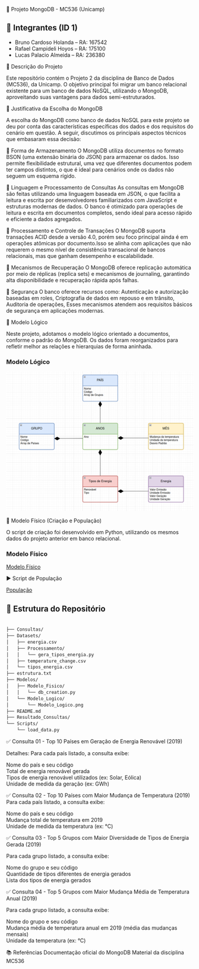 📁 Projeto MongoDB - MC536 (Unicamp)

## 👥 Integrantes (ID 1)

- Bruno Cardoso Holanda  – RA: 167542
- Rafael Campideli Hoyos – RA: 175100  
- Lucas Palacio Almeida  – RA: 236380


📌 Descrição do Projeto

Este repositório contém o Projeto 2 da disciplina de Banco de Dados (MC536), da Unicamp. O objetivo principal foi migrar um banco relacional existente para um banco de dados NoSQL, utilizando o MongoDB, aproveitando suas vantagens para dados semi-estruturados.

🧠 Justificativa da Escolha do MongoDB

A escolha do MongoDB como banco de dados NoSQL para este projeto se deu por conta das características específicas dos dados e dos requisitos do cenário em questão. A seguir, discutimos os principais aspectos técnicos que embasaram essa decisão:

🔹 Forma de Armazenamento
O MongoDB utiliza documentos no formato BSON (uma extensão binária do JSON) para armazenar os dados. Isso permite flexibilidade estrutural, uma vez que diferentes documentos podem ter campos distintos, o que é ideal para cenários onde os dados não seguem um esquema rígido.


🔹 Linguagem e Processamento de Consultas
    As consultas em MongoDB são feitas utilizando uma linguagem baseada em JSON, o que facilita a leitura e escrita por desenvolvedores familiarizados com JavaScript e estruturas modernas de dados. O banco é otimizado para operações de leitura e escrita em documentos completos, sendo ideal para acesso rápido e eficiente a dados agregados.


🔹 Processamento e Controle de Transações
    O MongoDB suporta transações ACID desde a versão 4.0, porém seu foco principal ainda é em operações atômicas por documento.Isso se alinha com aplicações que não requerem o mesmo nível de consistência transacional de bancos relacionais, mas que ganham desempenho e escalabilidade.
    

🔹 Mecanismos de Recuperação
    O MongoDB oferece replicação automática por meio de réplicas (replica sets) e mecanismos de journaling, garantindo alta disponibilidade e recuperação rápida após falhas.

    

🔹 Segurança
O banco oferece recursos como: Autenticação e autorização baseadas em roles, Criptografia de dados em repouso e em trânsito, Auditoria de operações, Esses mecanismos atendem aos requisitos básicos de segurança em aplicações modernas.


    
📄 Modelo Lógico

Neste projeto, adotamos o modelo lógico orientado a documentos, conforme o padrão do MongoDB. Os dados foram reorganizados para refletir melhor as relações e hierarquias de forma aninhada.

### Modelo Lógico

![Modelo Lógico](Modelos/Modelo_Logico/Modelo_Logico.png)

🧱 Modelo Físico (Criação e População)

O script de criação  foi desenvolvido em Python, utilizando os mesmos dados do projeto anterior em banco relacional.

### Modelo Físico

[Modelo Físico](https://github.com/Palacio-dev/Projeto-MongoDB/tree/main/Modelos/Modelo_Fisico)

▶️ Script de População

[População](https://github.com/Palacio-dev/Projeto-MongoDB/tree/main/Scripts)

## 📁 Estrutura do Repositório
``` bash

├── Consultas/
├── Datasets/
│   ├── energia.csv
│   ├── Processamento/
│   │   └── gera_tipos_energia.py
│   ├── temperature_change.csv
│   └── tipos_energia.csv
├── estrutura.txt
├── Modelos/
│   ├── Modelo_Fisico/
│   │   └── db_creation.py
│   └── Modelo_Logico/
│       └── Modelo_Logico.png
├── README.md
├── Resultado_Consultas/
└── Scripts/
    └── load_data.py
```


✅ Consulta 01 - Top 10 Países em Geração de Energia Renovável (2019)

Detalhes:
Para cada país listado, a consulta exibe: 

Nome do país e seu código  
Total de energia renovável gerada  
Tipos de energia renovável utilizados (ex: Solar, Eólica)  
Unidade de medida da geração (ex: GWh)  


✅ Consulta 02 - Top 10 Países com Maior Mudança de Temperatura (2019)  
Para cada país listado, a consulta exibe:  

Nome do país e seu código  
Mudança total de temperatura em 2019  
Unidade de medida da temperatura (ex: °C)

✅ Consulta 03 - Top 5 Grupos com Maior Diversidade de Tipos de Energia Gerada (2019)

Para cada grupo listado, a consulta exibe:

Nome do grupo e seu código    
Quantidade de tipos diferentes de energia gerados    
Lista dos tipos de energia gerados

✅ Consulta 04 - Top 5 Grupos com Maior Mudança Média de Temperatura Anual (2019)

Para cada grupo listado, a consulta exibe:

Nome do grupo e seu código    
Mudança média de temperatura anual em 2019 (média das mudanças mensais)    
Unidade da temperatura (ex: °C)



📚 Referências
    Documentação oficial do MongoDB
    Material da disciplina MC536
    
    


